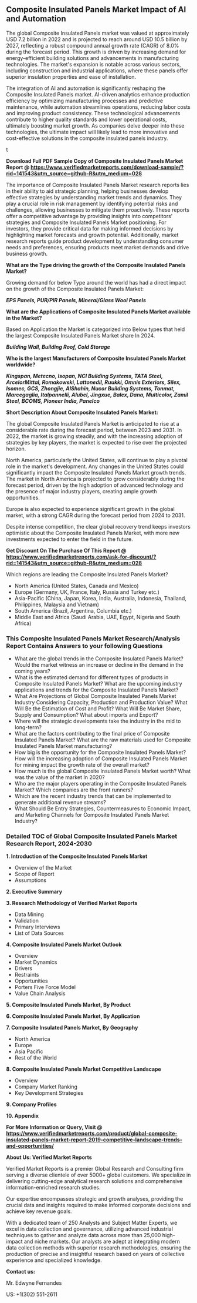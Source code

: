 <h2>Composite Insulated Panels Market Impact of AI and Automation</h2><p>The global Composite Insulated Panels market was valued at approximately USD 7.2 billion in 2022 and is projected to reach around USD 10.5 billion by 2027, reflecting a robust compound annual growth rate (CAGR) of 8.0% during the forecast period. This growth is driven by increasing demand for energy-efficient building solutions and advancements in manufacturing technologies. The market's expansion is notable across various sectors, including construction and industrial applications, where these panels offer superior insulation properties and ease of installation.</p><p>The integration of AI and automation is significantly reshaping the Composite Insulated Panels market. AI-driven analytics enhance production efficiency by optimizing manufacturing processes and predictive maintenance, while automation streamlines operations, reducing labor costs and improving product consistency. These technological advancements contribute to higher quality standards and lower operational costs, ultimately boosting market growth. As companies delve deeper into these technologies, the ultimate impact will likely lead to more innovative and cost-effective solutions in the composite insulated panels industry.</p>t</p><p id="" class=""><strong>Download Full PDF Sample Copy of Composite Insulated Panels Market Report @ <a href="https://www.verifiedmarketreports.com/download-sample/?rid=141543&utm_source=github-R&utm_medium=028" target="_blank">https://www.verifiedmarketreports.com/download-sample/?rid=141543&utm_source=github-R&utm_medium=028</a></strong></p><p>The importance of&nbsp;Composite Insulated Panels Market research reports lies in their ability to aid strategic planning, helping businesses develop effective strategies by understanding market trends and dynamics. They play a crucial role in risk management by identifying potential risks and challenges, allowing businesses to mitigate them proactively. These reports offer a competitive advantage by providing insights into competitors' strategies and Composite Insulated Panels Market positioning. For investors, they provide critical data for making informed decisions by highlighting market forecasts and growth potential. Additionally, market research reports guide product development by understanding consumer needs and preferences, ensuring products meet market demands and drive business growth.</p><p><strong>What are the&nbsp;Type driving the growth of the Composite Insulated Panels Market?</strong></p><p id="" class="">Growing demand for below Type around the world has had a direct impact on the growth of the Composite Insulated Panels Market:</p><em><strong>EPS Panels, PUR/PIR Panels, Mineral/Glass Wool Panels</strong></em></p><strong>What are the&nbsp;Applications&nbsp;of Composite Insulated Panels Market available in the Market?</strong></p><p id="" class="">Based on Application the Market is categorized into Below types that held the largest Composite Insulated Panels Market share In 2024.</p><em><strong>Building Wall, Building Roof, Cold Storage</strong></em></p><strong>Who is the largest Manufacturers of Composite Insulated Panels Market worldwide?</strong></p><p><em><strong>Kingspan, Metecno, Isopan, NCI Building Systems, TATA Steel, ArcelorMittal, Romakowski, Lattonedil, Ruukki, Omnis Exteriors, Silex, Isomec, GCS, Zhongjie, AlShahin, Nucor Building Systems, Tonmat, Marcegaglia, Italpannelli, Alubel, Jingxue, Balex, Dana, Multicolor, Zamil Steel, BCOMS, Pioneer India, Panelco</strong></em></p><p id="" class=""><strong>Short Description About Composite Insulated Panels Market:</strong></p><p>The global Composite Insulated Panels Market is anticipated to rise at a considerable rate during the forecast period, between 2023 and 2031. In 2022, the market is growing steadily, and with the increasing adoption of strategies by key players, the market is expected to rise over the projected horizon.</p><p>North America, particularly the United States, will continue to play a pivotal role in the market's development. Any changes in the United States could significantly impact the Composite Insulated Panels Market growth trends. The market in North America is projected to grow considerably during the forecast period, driven by the high adoption of advanced technology and the presence of major industry players, creating ample growth opportunities.</p><p>Europe is also expected to experience significant growth in the global market, with a strong CAGR during the forecast period from 2024 to 2031.</p><p>Despite intense competition, the clear global recovery trend keeps investors optimistic about the Composite Insulated Panels Market, with more new investments expected to enter the field in the future.</p><p id="" class=""><strong>Get Discount On The Purchase Of This Report @ <a href="https://www.verifiedmarketreports.com/ask-for-discount/?rid=141543&utm_source=github-R&utm_medium=028" target="_blank">https://www.verifiedmarketreports.com/ask-for-discount/?rid=141543&utm_source=github-R&utm_medium=028</a></strong></p>Which regions are leading the Composite Insulated Panels Market?</p><ul><li>North America (United States, Canada and Mexico)</li><li>Europe (Germany, UK, France, Italy, Russia and Turkey etc.)</li><li>Asia-Pacific (China, Japan, Korea, India, Australia, Indonesia, Thailand, Philippines, Malaysia and Vietnam)</li><li>South America (Brazil, Argentina, Columbia etc.)</li><li>Middle East and Africa (Saudi Arabia, UAE, Egypt, Nigeria and South Africa)</li></ul><h3 id="" class="">This Composite Insulated Panels Market Research/Analysis Report Contains Answers to your following Questions</h3><ul><li>What are the global trends in the Composite Insulated Panels Market? Would the market witness an increase or decline in the demand in the coming years?</li><li>What is the estimated demand for different types of products in Composite Insulated Panels Market? What are the upcoming industry applications and trends for the Composite Insulated Panels Market?</li><li>What Are Projections of Global Composite Insulated Panels Market Industry Considering Capacity, Production and Production Value? What Will Be the Estimation of Cost and Profit? What Will Be Market Share, Supply and Consumption? What about imports and Export?</li><li>Where will the strategic developments take the industry in the mid to long-term?</li><li>What are the factors contributing to the final price of Composite Insulated Panels Market? What are the raw materials used for Composite Insulated Panels Market manufacturing?</li><li>How big is the opportunity for the Composite Insulated Panels Market? How will the increasing adoption of Composite Insulated Panels Market for mining impact the growth rate of the overall market?</li><li>How much is the global Composite Insulated Panels Market worth? What was the value of the market In 2020?</li><li>Who are the major players operating in the Composite Insulated Panels Market? Which companies are the front runners?</li><li>Which are the recent industry trends that can be implemented to generate additional revenue streams?</li><li>What Should Be Entry Strategies, Countermeasures to Economic Impact, and Marketing Channels for Composite Insulated Panels Market Industry?</li></ul><h3 id="" class="">Detailed TOC of Global Composite Insulated Panels Market Research Report, 2024-2030</h3><p id="" class=""><strong>1. Introduction of the Composite Insulated Panels Market</strong></p><ul><li>Overview of the Market</li><li>Scope of Report</li><li>Assumptions</li></ul><p id="" class=""><strong>2. Executive Summary</strong></p><p id="" class=""><strong>3. Research Methodology of Verified Market Reports</strong></p><ul><li>Data Mining</li><li>Validation</li><li>Primary Interviews</li><li>List of Data Sources</li></ul><p id="" class=""><strong>4. Composite Insulated Panels Market Outlook</strong></p><ul><li>Overview</li><li>Market Dynamics</li><li>Drivers</li><li>Restraints</li><li>Opportunities</li><li>Porters Five Force Model</li><li>Value Chain Analysis</li></ul><p id="" class=""><strong>5. Composite Insulated Panels Market, By Product</strong></p><p id="" class=""><strong>6. Composite Insulated Panels Market, By Application</strong></p><p id="" class=""><strong>7. Composite Insulated Panels Market, By Geography</strong></p><ul><li>North America</li><li>Europe</li><li>Asia Pacific</li><li>Rest of the World</li></ul><p id="" class=""><strong>8. Composite Insulated Panels Market Competitive Landscape</strong></p><ul><li>Overview</li><li>Company Market Ranking</li><li>Key Development Strategies</li></ul><p id="" class=""><strong>9. Company Profiles</strong></p><p id="" class=""><strong>10. Appendix</strong></p><p id="" class=""><strong>For More Information or Query, Visit @ <a href="https://www.verifiedmarketreports.com/product/global-composite-insulated-panels-market-report-2019-competitive-landscape-trends-and-opportunities/" target="_blank">https://www.verifiedmarketreports.com/product/global-composite-insulated-panels-market-report-2019-competitive-landscape-trends-and-opportunities/</a></strong></p><p id="" class=""><strong>About Us: Verified Market Reports</strong></p><p id="" class="">Verified Market Reports is a premier Global Research and Consulting firm serving a diverse clientele of over 5000+ global customers. We specialize in delivering cutting-edge analytical research solutions and comprehensive information-enriched research studies.</p><p id="" class="">Our expertise encompasses strategic and growth analyses, providing the crucial data and insights required to make informed corporate decisions and achieve key revenue goals.</p><p id="" class="">With a dedicated team of 250 Analysts and Subject Matter Experts, we excel in data collection and governance, utilizing advanced industrial techniques to gather and analyze data across more than 25,000 high-impact and niche markets. Our analysts are adept at integrating modern data collection methods with superior research methodologies, ensuring the production of precise and insightful research based on years of collective experience and specialized knowledge.</p><p id="" class=""><strong>Contact us:</strong></p><p id="" class="">Mr. Edwyne Fernandes</p><p id="" class="">US: +1(302) 551-2611</p>